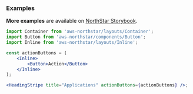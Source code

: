 ### Examples

**More examples** are available on <a href="https://storybook.northstar.aws-prototyping.cloud/?path=/story/headingstripe" target="_blank">NorthStar Storybook</a>.

```jsx
import Container from 'aws-northstar/layouts/Container';
import Button from 'aws-northstar/components/Button';
import Inline from 'aws-northstar/layouts/Inline';

const actionButtons = (
    <Inline>
        <Button>Action</Button>
    </Inline>
);

<HeadingStripe title="Applications" actionButtons={actionButtons} />;
```
